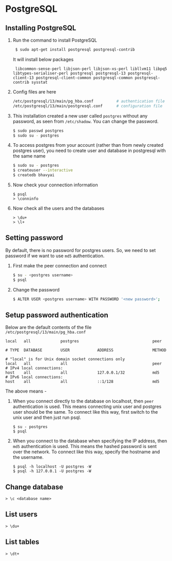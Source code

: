# PostgreSQL

## Installing PostgreSQL

1. Run the command to install PostgreSQL

   ```bash
    $ sudo apt-get install postgresql postgresql-contrib
   ```

   It will install below packages

   ```
    libcommon-sense-perl libjson-perl libjson-xs-perl libllvm11 libpq5 libtypes-serialiser-perl postgresql postgresql-13 postgresql-client-13 postgresql-client-common postgresql-common postgresql-contrib sysstat
   ```

2. Config files are here

   ```bash
   /etc/postgresql/13/main/pg_hba.conf          # authentication file
   /etc/postgresql/13/main/postgresql.conf      # configuration file
   ```

3. This installation created a new user called `postgres` without any password, as seen from `/etc/shadow`. You can change the password.

   ```bash
   $ sudo passwd postgres
   $ sudo su - postgres
   ```

4. To access postgres from your account (rather than from newly created postgres user), you need to create user and database in postgresql with the same name

   ```bash
   $ sudo su - postgres
   $ createuser --interactive
   $ createdb bhavyai
   ```

5. Now check your connection information

   ```
   $ psql
   > \conninfo
   ```

6. Now check all the users and the databases

   ```
   > \du+
   > \l+
   ```

## Setting password

By default, there is no password for postgres users. So, we need to set password if we want to use `md5` authentication.

1. First make the peer connection and connect

   ```bash
   $ su - <postgres username>
   $ psql
   ```

2. Change the password

   ```bash
   $ ALTER USER <postgres username> WITH PASSWORD '<new password>';
   ```

## Setup password authentication

Below are the default contents of the file `/etc/postgresql/13/main/pg_hba.conf`

```
local   all             postgres                                peer

# TYPE  DATABASE        USER            ADDRESS                 METHOD

# "local" is for Unix domain socket connections only
local   all             all                                     peer
# IPv4 local connections:
host    all             all             127.0.0.1/32            md5
# IPv6 local connections:
host    all             all             ::1/128                 md5
```

The above means -

1. When you connect directly to the database on localhost, then `peer` authentication is used. This means connecting unix user and postgres user should be the same. To connect like this way, first switch to the unix user and then just run psql.

   ```
   $ su - postgres
   $ psql
   ```

2. When you connect to the database when specifying the IP address, then `md5` authentication is used. This means the hashed password is sent over the network. To connect like this way, specify the hostname and the username.

   ```
   $ psql -h localhost -U postgres -W
   $ psql -h 127.0.0.1 -U postgres -W

   ```

## Change database

```
> \c <database name>
```

## List users

```
> \du+
```

## List tables

```
> \dt+
```
